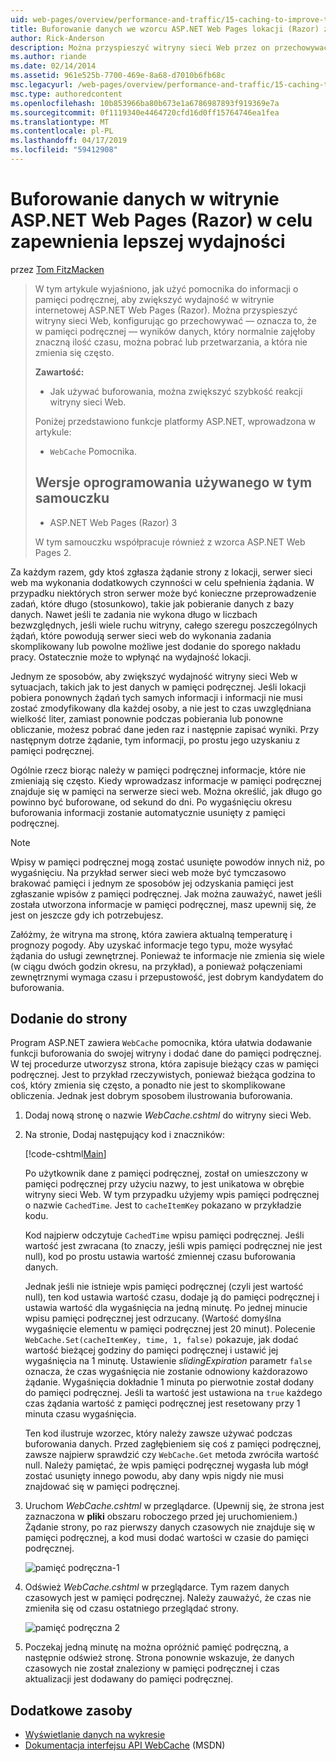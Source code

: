 ```yaml
---
uid: web-pages/overview/performance-and-traffic/15-caching-to-improve-the-performance-of-your-website
title: Buforowanie danych we wzorcu ASP.NET Web Pages lokacji (Razor) zapewnienia lepszej wydajności | Dokumentacja firmy Microsoft
author: Rick-Anderson
description: Można przyspieszyć witryny sieci Web przez on przechowywać — czyli pamięci podręcznej — wyniki danych, który normalnie zajęłoby znaczną ilość czasu pobierania lub przetwarzać...
ms.author: riande
ms.date: 02/14/2014
ms.assetid: 961e525b-7700-469e-8a68-d7010b6fb68c
msc.legacyurl: /web-pages/overview/performance-and-traffic/15-caching-to-improve-the-performance-of-your-website
msc.type: authoredcontent
ms.openlocfilehash: 10b853966ba80b673e1a6786987893f919369e7a
ms.sourcegitcommit: 0f1119340e4464720cfd16d0ff15764746ea1fea
ms.translationtype: MT
ms.contentlocale: pl-PL
ms.lasthandoff: 04/17/2019
ms.locfileid: "59412908"
---
```

# <a name="caching-data-in-an-aspnet-web-pages-razor-site-for-better-performance"></a>Buforowanie danych w witrynie ASP.NET Web Pages (Razor) w celu zapewnienia lepszej wydajności

przez [Tom FitzMacken](https://github.com/tfitzmac)

> W tym artykule wyjaśniono, jak użyć pomocnika do informacji o pamięci podręcznej, aby zwiększyć wydajność w witrynie internetowej ASP.NET Web Pages (Razor). Można przyspieszyć witryny sieci Web, konfigurując go przechowywać &#8212; oznacza to, że w pamięci podręcznej &#8212; wyników danych, który normalnie zajęłoby znaczną ilość czasu, można pobrać lub przetwarzania, a która nie zmienia się często.
> 
> **Zawartość:** 
> 
> - Jak używać buforowania, można zwiększyć szybkość reakcji witryny sieci Web.
> 
> Poniżej przedstawiono funkcje platformy ASP.NET, wprowadzona w artykule:
> 
> - `WebCache` Pomocnika.
>   
> 
> ## <a name="software-versions-used-in-the-tutorial"></a>Wersje oprogramowania używanego w tym samouczku
> 
> 
> - ASP.NET Web Pages (Razor) 3
>   
> 
> W tym samouczku współpracuje również z wzorca ASP.NET Web Pages 2.


Za każdym razem, gdy ktoś zgłasza żądanie strony z lokacji, serwer sieci web ma wykonania dodatkowych czynności w celu spełnienia żądania. W przypadku niektórych stron serwer może być konieczne przeprowadzenie zadań, które długo (stosunkowo), takie jak pobieranie danych z bazy danych. Nawet jeśli te zadania nie wykona długo w liczbach bezwzględnych, jeśli wiele ruchu witryny, całego szeregu poszczególnych żądań, które powodują serwer sieci web do wykonania zadania skomplikowany lub powolne możliwe jest dodanie do sporego nakładu pracy. Ostatecznie może to wpłynąć na wydajność lokacji.

Jednym ze sposobów, aby zwiększyć wydajność witryny sieci Web w sytuacjach, takich jak to jest danych w pamięci podręcznej. Jeśli lokacji pobiera ponownych żądań tych samych informacji i informacji nie musi zostać zmodyfikowany dla każdej osoby, a nie jest to czas uwzględniana wielkość liter, zamiast ponownie podczas pobierania lub ponowne obliczanie, możesz pobrać dane jeden raz i następnie zapisać wyniki. Przy następnym dotrze żądanie, tym informacji, po prostu jego uzyskaniu z pamięci podręcznej.

Ogólnie rzecz biorąc należy w pamięci podręcznej informacje, które nie zmieniają się często. Kiedy wprowadzasz informacje w pamięci podręcznej znajduje się w pamięci na serwerze sieci web. Można określić, jak długo go powinno być buforowane, od sekund do dni. Po wygaśnięciu okresu buforowania informacji zostanie automatycznie usunięty z pamięci podręcznej.

> [!NOTE]
> Wpisy w pamięci podręcznej mogą zostać usunięte powodów innych niż, po wygaśnięciu. Na przykład serwer sieci web może być tymczasowo brakować pamięci i jednym ze sposobów jej odzyskania pamięci jest zgłaszanie wpisów z pamięci podręcznej. Jak można zauważyć, nawet jeśli została utworzona informacje w pamięci podręcznej, masz upewnij się, że jest on jeszcze gdy ich potrzebujesz.


Załóżmy, że witryna ma stronę, która zawiera aktualną temperaturę i prognozy pogody. Aby uzyskać informacje tego typu, może wysyłać żądania do usługi zewnętrznej. Ponieważ te informacje nie zmienia się wiele (w ciągu dwóch godzin okresu, na przykład), a ponieważ połączeniami zewnętrznymi wymaga czasu i przepustowość, jest dobrym kandydatem do buforowania.

## <a name="adding-caching-to-a-page"></a>Dodanie do strony

Program ASP.NET zawiera `WebCache` pomocnika, która ułatwia dodawanie funkcji buforowania do swojej witryny i dodać dane do pamięci podręcznej. W tej procedurze utworzysz strona, która zapisuje bieżący czas w pamięci podręcznej. Jest to przykład rzeczywistych, ponieważ bieżąca godzina to coś, który zmienia się często, a ponadto nie jest to skomplikowane obliczenia. Jednak jest dobrym sposobem ilustrowania buforowania.

1. Dodaj nową stronę o nazwie *WebCache.cshtml* do witryny sieci Web.
2. Na stronie, Dodaj następujący kod i znaczników:

    [!code-cshtml[Main](15-caching-to-improve-the-performance-of-your-website/samples/sample1.cshtml)]

    Po użytkownik dane z pamięci podręcznej, został on umieszczony w pamięci podręcznej przy użyciu nazwy, to jest unikatowa w obrębie witryny sieci Web. W tym przypadku użyjemy wpis pamięci podręcznej o nazwie `CachedTime`. Jest to `cacheItemKey` pokazano w przykładzie kodu.

    Kod najpierw odczytuje `CachedTime` wpisu pamięci podręcznej. Jeśli wartość jest zwracana (to znaczy, jeśli wpis pamięci podręcznej nie jest null), kod po prostu ustawia wartość zmiennej czasu buforowania danych.

    Jednak jeśli nie istnieje wpis pamięci podręcznej (czyli jest wartość null), ten kod ustawia wartość czasu, dodaje ją do pamięci podręcznej i ustawia wartość dla wygaśnięcia na jedną minutę. Po jednej minucie wpisu pamięci podręcznej jest odrzucany. (Wartość domyślna wygaśnięcie elementu w pamięci podręcznej jest 20 minut). Polecenie `WebCache.Set(cacheItemKey, time, 1, false)` pokazuje, jak dodać wartość bieżącej godziny do pamięci podręcznej i ustawić jej wygaśnięcia na 1 minutę. Ustawienie *slidingExpiration* parametr `false` oznacza, że czas wygaśnięcia nie zostanie odnowiony każdorazowo żądanie. Wygaśnięcia dokładnie 1 minuta po pierwotnie został dodany do pamięci podręcznej. Jeśli ta wartość jest ustawiona na `true` każdego czas żądania wartość z pamięci podręcznej jest resetowany przy 1 minuta czasu wygaśnięcia.

    Ten kod ilustruje wzorzec, który należy zawsze używać podczas buforowania danych. Przed zagłębieniem się coś z pamięci podręcznej, zawsze najpierw sprawdzić czy `WebCache.Get` metoda zwróciła wartość null. Należy pamiętać, że wpis pamięci podręcznej wygasła lub mógł zostać usunięty innego powodu, aby dany wpis nigdy nie musi znajdować się w pamięci podręcznej.
3. Uruchom *WebCache.cshtml* w przeglądarce. (Upewnij się, że strona jest zaznaczona w **pliki** obszaru roboczego przed jej uruchomieniem.) Żądanie strony, po raz pierwszy danych czasowych nie znajduje się w pamięci podręcznej, a kod musi dodać wartości w czasie do pamięci podręcznej.

    ![pamięć podręczna-1](15-caching-to-improve-the-performance-of-your-website/_static/image1.jpg)
4. Odśwież *WebCache.cshtml* w przeglądarce. Tym razem danych czasowych jest w pamięci podręcznej. Należy zauważyć, że czas nie zmieniła się od czasu ostatniego przeglądać strony.

    ![pamięć podręczna 2](15-caching-to-improve-the-performance-of-your-website/_static/image2.jpg)
5. Poczekaj jedną minutę na można opróżnić pamięć podręczną, a następnie odśwież stronę. Strona ponownie wskazuje, że danych czasowych nie został znaleziony w pamięci podręcznej i czas aktualizacji jest dodawany do pamięci podręcznej.

<a id="Additional_Resources"></a>
## <a name="additional-resources"></a>Dodatkowe zasoby


- [Wyświetlanie danych na wykresie](https://go.microsoft.com/fwlink/?LinkId=202895)
- [Dokumentacja interfejsu API WebCache](https://msdn.microsoft.com/library/system.web.helpers.webcache(v=vs.99).aspx) (MSDN)
